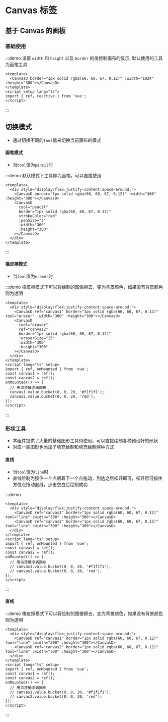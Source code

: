 # Canvas 标签

## 基于 Canvas 的画板

### 基础使用

:::demo 设置 `width` 和 `height` 以及 `border` 的值控制画布的显示, 默认使用的工具为画笔工具

```vue
<template>
  <CanvasD border="1px solid rgba(60, 60, 67, 0.12)" :width="1024" :height="300"></CanvasD>
</template>
<script setup lang="ts">
import { ref, reactive } from 'vue';
</script>
```

:::

## 切换模式

- 通过切换不同的`tool`值来切换当前画布的模式

#### 画笔模式

- 当`tool`值为`pencil`时

:::demo 默认模式下工具即为画笔，可以直接使用

```vue
<template>
  <div style="display:flex;justify-content:space-around;">
    <CanvasD border="1px solid rgba(60, 60, 67, 0.12)" :width="300" :height="300"></CanvasD>
    <CanvasD
      tool="pencil"
      border="1px solid rgba(60, 60, 67, 0.12)"
      strokeColor="red"
      :penSize="3"
      :width="300"
      :height="300"
    ></CanvasD>
  </div>
</template>
```

:::

#### 橡皮擦模式

- 当`tool`值为`eraser`时

:::demo 橡皮擦模式下可以将绘制的图像擦去，变为背景颜色，如果没有背景颜色则为透明

```vue
<template>
  <div style="display:flex;justify-content:space-around;">
    <CanvasD ref="canvas1" border="1px solid rgba(60, 60, 67, 0.12)" tool="eraser" :width="300" :height="300"></CanvasD>
    <CanvasD
      tool="eraser"
      ref="canvas2"
      border="1px solid rgba(60, 60, 67, 0.12)"
      :eraserSize="15"
      :width="300"
      :height="300"
    ></CanvasD>
  </div>
</template>
<script lang="ts" setup>
import { ref, onMounted } from 'vue';
const canvas1 = ref();
const canvas2 = ref();
onMounted(() => {
  // 用油漆桶涂满画布
  canvas1.value.bucket(0, 0, 20, '#f1f1f1');
  canvas2.value.bucket(0, 0, 20, 'red');
});
</script>
```

:::

### 形状工具

- 本组件提供了大量的基础图形工具待使用，可以直接绘制各种预设好的形状
- 对应一些图形也添加了填充绘制和填充绘制两种方式

#### 直线

- 当`tool`值为`line`时
- 直线绘制为按住一个点朝着下一个点拖动，到达之后松开即可，松开后可按住方位点拖动直线，点击空白后绘制成功

:::demo

```vue
<template>
  <div style="display:flex;justify-content:space-around;">
    <CanvasD ref="canvas1" border="1px solid rgba(60, 60, 67, 0.12)" tool="line" :width="300" :height="300"></CanvasD>
    <CanvasD ref="canvas2" border="1px solid rgba(60, 60, 67, 0.12)" tool="line" :width="300" :height="300"></CanvasD>
  </div>
</template>
<script lang="ts" setup>
import { ref, onMounted } from 'vue';
const canvas1 = ref();
const canvas2 = ref();
onMounted(() => {
  // 用油漆桶涂满画布
  // canvas1.value.bucket(0, 0, 20, '#f1f1f1');
  // canvas2.value.bucket(0, 0, 20, 'red');
});
</script>
```

:::

#### 直线

:::demo 橡皮擦模式下可以将绘制的图像擦去，变为背景颜色，如果没有背景颜色则为透明

```vue
<template>
  <div style="display:flex;justify-content:space-around;">
    <CanvasD ref="canvas1" border="1px solid rgba(60, 60, 67, 0.12)" tool="line" :width="300" :height="300"></CanvasD>
    <CanvasD ref="canvas2" border="1px solid rgba(60, 60, 67, 0.12)" tool="line" :width="300" :height="300"></CanvasD>
  </div>
</template>
<script lang="ts" setup>
import { ref, onMounted } from 'vue';
const canvas1 = ref();
const canvas2 = ref();
onMounted(() => {
  // 用油漆桶涂满画布
  // canvas1.value.bucket(0, 0, 20, '#f1f1f1');
  // canvas2.value.bucket(0, 0, 20, 'red');
});
</script>
```

:::
